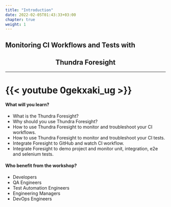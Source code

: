 ```yaml
---
title: "Introduction"
date: 2022-02-05T01:43:33+03:00
chapter: true
weight: 1
---
```


## Monitoring CI Workflows and Tests with
<h2 align="center" > Thundra Foresight</h2>

---

# {{< youtube 0gekxaki_ug >}}

#### What will you learn?

* What is the Thundra Foresight?
* Why should you use Thundra Foresight?
* How to use Thundra Foresight to monitor and troubleshoot your CI workflows.
* How to use Thundra Foresight to monitor and troubleshoot your CI tests.
* Integrate Foresight to GitHub and watch CI workflow.
* Integrate Foresight to demo project and monitor unit, integration, e2e and selenium tests.


#### Who benefit from the workshop?
* Developers
* QA Engineers
* Test Automation Engineers
* Engineering Managers
* DevOps Engineers
